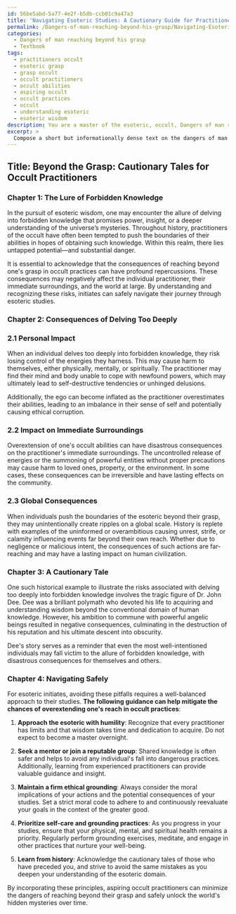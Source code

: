 ```yaml
---
id: 56be5abd-5a77-4e2f-b5db-ccb01c9a47a3
title: 'Navigating Esoteric Studies: A Cautionary Guide for Practitioners'
permalink: /Dangers-of-man-reaching-beyond-his-grasp/Navigating-Esoteric-Studies-A-Cautionary-Guide-for-Practitioners/
categories:
  - Dangers of man reaching beyond his grasp
  - Textbook
tags:
  - practitioners occult
  - esoteric grasp
  - grasp occult
  - occult practitioners
  - occult abilities
  - aspiring occult
  - occult practices
  - occult
  - understanding esoteric
  - esoteric wisdom
description: You are a master of the esoteric, occult, Dangers of man reaching beyond his grasp and education, you have written many textbooks on the subject in ways that provide students with rich and deep understanding of the subject. You are being asked to write textbook-like sections on a topic and you do it with full context, explainability, and reliability in accuracy to the true facts of the topic at hand, in a textbook style that a student would easily be able to learn from, in a rich, engaging, and contextual way. Always include relevant context (such as formulas and history), related concepts, and in a way that someone can gain deep insights from.
excerpt: > 
  Compose a short but informationally dense text on the dangers of man reaching beyond his grasp in the context of occult practices. Focus on the consequences and risks associated with delving too deeply into forbidden knowledge and the overextension of one's abilities. Discuss the potential impact on the individual, their immediate surroundings, and the world as a whole. Include a cautionary tale or historical example that illustrates the risks involved, and provide guidance for initiates on how to avoid these pitfalls while they deepen their understanding of the esoteric domain.
---
```


## Title: Beyond the Grasp: Cautionary Tales for Occult Practitioners 

### Chapter 1: The Lure of Forbidden Knowledge

In the pursuit of esoteric wisdom, one may encounter the allure of delving into forbidden knowledge that promises power, insight, or a deeper understanding of the universe’s mysteries. Throughout history, practitioners of the occult have often been tempted to push the boundaries of their abilities in hopes of obtaining such knowledge. Within this realm, there lies untapped potential—and substantial danger.

It is essential to acknowledge that the consequences of reaching beyond one's grasp in occult practices can have profound repercussions. These consequences may negatively affect the individual practitioner, their immediate surroundings, and the world at large. By understanding and recognizing these risks, initiates can safely navigate their journey through esoteric studies.

### Chapter 2: Consequences of Delving Too Deeply

### 2.1 Personal Impact

When an individual delves too deeply into forbidden knowledge, they risk losing control of the energies they harness. This may cause harm to themselves, either physically, mentally, or spiritually. The practitioner may find their mind and body unable to cope with newfound powers, which may ultimately lead to self-destructive tendencies or unhinged delusions.

Additionally, the ego can become inflated as the practitioner overestimates their abilities, leading to an imbalance in their sense of self and potentially causing ethical corruption.

### 2.2 Impact on Immediate Surroundings

Overextension of one's occult abilities can have disastrous consequences on the practitioner's immediate surroundings. The uncontrolled release of energies or the summoning of powerful entities without proper precautions may cause harm to loved ones, property, or the environment. In some cases, these consequences can be irreversible and have lasting effects on the community.

### 2.3 Global Consequences

When individuals push the boundaries of the esoteric beyond their grasp, they may unintentionally create ripples on a global scale. History is replete with examples of the uninformed or overambitious causing unrest, strife, or calamity influencing events far beyond their own reach. Whether due to negligence or malicious intent, the consequences of such actions are far-reaching and may have a lasting impact on human civilization.

### Chapter 3: A Cautionary Tale

One such historical example to illustrate the risks associated with delving too deeply into forbidden knowledge involves the tragic figure of Dr. John Dee. Dee was a brilliant polymath who devoted his life to acquiring and understanding wisdom beyond the conventional domain of human knowledge. However, his ambition to commune with powerful angelic beings resulted in negative consequences, culminating in the destruction of his reputation and his ultimate descent into obscurity.

Dee's story serves as a reminder that even the most well-intentioned individuals may fall victim to the allure of forbidden knowledge, with disastrous consequences for themselves and others.

### Chapter 4: Navigating Safely

For esoteric initiates, avoiding these pitfalls requires a well-balanced approach to their studies. **The following guidance can help mitigate the chances of overextending one's reach in occult practices**:

1. **Approach the esoteric with humility**: Recognize that every practitioner has limits and that wisdom takes time and dedication to acquire. Do not expect to become a master overnight.

2. **Seek a mentor or join a reputable group**: Shared knowledge is often safer and helps to avoid any individual's fall into dangerous practices. Additionally, learning from experienced practitioners can provide valuable guidance and insight.

3. **Maintain a firm ethical grounding**: Always consider the moral implications of your actions and the potential consequences of your studies. Set a strict moral code to adhere to and continuously reevaluate your goals in the context of the greater good.

4. **Prioritize self-care and grounding practices**: As you progress in your studies, ensure that your physical, mental, and spiritual health remains a priority. Regularly perform grounding exercises, meditate, and engage in other practices that nurture your well-being.

5. **Learn from history**: Acknowledge the cautionary tales of those who have preceded you, and strive to avoid the same mistakes as you deepen your understanding of the esoteric domain.

By incorporating these principles, aspiring occult practitioners can minimize the dangers of reaching beyond their grasp and safely unlock the world's hidden mysteries over time.
